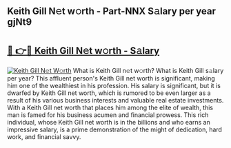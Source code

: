 ## Keith Gill N𝚎t w𝚘rth - Part-NNX S𝚊lary per year gjNt9

# <h2><a href="http://gc10a6q.nevu.top/?p=Keith+Gill">🔗 👉🔴 Keith Gill N𝚎t w𝚘rth - S𝚊lary</a></h2>

[![Keith Gill N𝚎t W𝚘rth](https://i.imgur.com/Oavwk0R.jpeg)](http://gc10a6q.nevu.top/?p=Keith+Gill)
What is Keith Gill n𝚎t w𝚘rth? What is Keith Gill s𝚊lary per year?
This affluent person's Keith Gill net worth is significant, making him one of the wealthiest in his profession. His salary is significant, but it is dwarfed by Keith Gill net worth, which is rumored to be even larger as a result of his various business interests and valuable real estate investments. With a Keith Gill net worth that places him among the elite of wealth, this man is famed for his business acumen and financial prowess. This rich individual, whose Keith Gill net worth is in the billions and who earns an impressive salary, is a prime demonstration of the might of dedication, hard work, and financial savvy.
